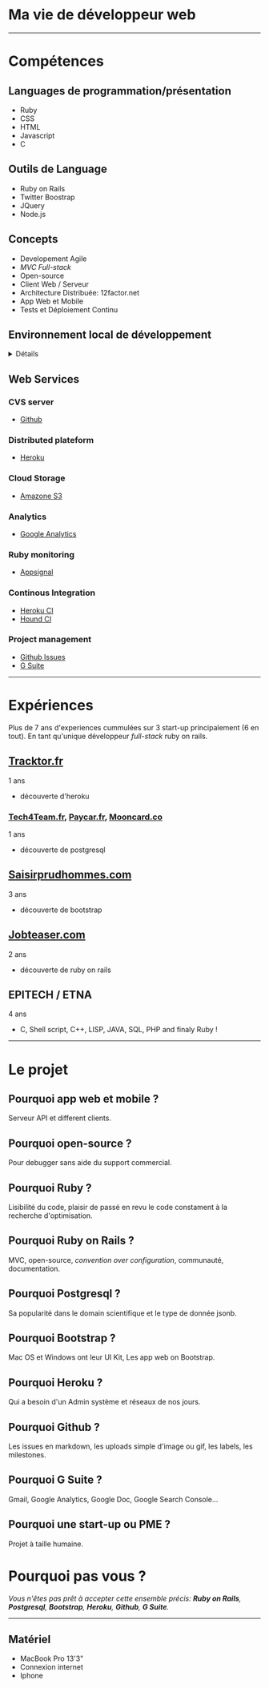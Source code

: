# Ma vie de développeur web
---
# Compétences
## Languages de programmation/présentation
- Ruby
- CSS
- HTML
- Javascript
- C

## Outils de Language
- Ruby on Rails
- Twitter Boostrap
- JQuery
- Node.js

## Concepts
- Developement Agile
- *MVC Full-stack*
- Open-source
- Client Web / Serveur
- Architecture Distribuée: 12factor.net
- App Web et Mobile
- Tests et Déploiement Continu

## Environnement local de développement
<details>
  <summary>Détails</summary>
<p>

```ruby
# System tools
http://brew.sh

# Heroku
brew install heroku/brew/heroku

# Databases
brew install postgresql
brew services start postgresql
brew install redis
brew services start redis

# Mac OS apps
brew install cask
brew cask install atom
brew cask install google-chrome
brew cask install google-drive
brew cask install iterm2
brew cask install psequel
brew cask install slack
brew cask install spectacle

# Node.js
brew install nodejs

# Ruby env
# install rvm or rbenv

# Ruby gems

# Web server
gem install puma

# Web framework
gem install rails

# Relational database
gem install postgres

# No-SQL, in memory database
gem install redis

# Queueing system
gem install resque

# Testing framework
gem install rspec # or minitest
gem install spring
gem install capybara

# Debugger
gem install byebug

# Static code analyzer
gem install rubocop

# Web packages
npm install bootstrap
```
</p>
</details>

## Web Services
### CVS server
- [Github](https://github.com)

### Distributed plateform
- [Heroku](https://heroku.com)

### Cloud Storage
- [Amazone S3](https://docs.aws.amazon.com/AmazonS3/latest/dev/Welcome.html)

### Analytics
- [Google Analytics](https://google.com/analytics)

### Ruby monitoring
- [Appsignal](https://appsignal.com)

### Continous Integration
- [Heroku CI](https://devcenter.heroku.com/articles/heroku-ci)
- [Hound CI](https://houndci.com)

### Project management
- [Github Issues](https://guides.github.com/features/issues)
- [G Suite](https://gsuite.google.com/intl/fr/features)

---
# Expériences
Plus de 7 ans d'experiences cummulées sur 3 start-up principalement (6 en tout). En tant qu'unique développeur *full-stack* ruby on rails.

## [Tracktor.fr](https://tracktor.fr)
1 ans 
- découverte d'heroku

### [Tech4Team.fr](http://Tech4Team.fr), [Paycar.fr](https://paycar.fr), [Mooncard.co](http://mooncard.co) 
1 ans
- découverte de postgresql

## [Saisirprudhommes.com](https://saisirprudhommes.com)
3 ans
- découverte de bootstrap

## [Jobteaser.com](https://jobteaser.com)
2 ans
- découverte de ruby on rails

## EPITECH / ETNA
4 ans

- C, Shell script, C++, LISP, JAVA, SQL, PHP and finaly Ruby !

---
# Le projet
## Pourquoi app web et mobile ?
Serveur API et different clients.
## Pourquoi open-source ?
Pour debugger sans aide du support commercial.
## Pourquoi Ruby ?
Lisibilité du code, plaisir de passé en revu le code constament à la recherche d'optimisation.
## Pourquoi Ruby on Rails ?
MVC, open-source, *convention over configuration*, communauté, documentation.
## Pourquoi Postgresql ?
Sa popularité dans le domain scientifique et le type de donnée jsonb.
## Pourquoi Bootstrap ?
Mac OS et Windows ont leur UI Kit, Les app web on Bootstrap.
## Pourquoi Heroku ?
Qui a besoin d'un Admin système et réseaux de nos jours.
## Pourquoi Github ?
Les issues en markdown, les uploads simple d'image ou gif, les labels, les milestones.
## Pourquoi G Suite ?
Gmail, Google Analytics, Google Doc, Google Search Console...
## Pourquoi une start-up ou PME ?
Projet à taille humaine.

# Pourquoi pas vous ?

*Vous n'êtes pas prêt à accepter cette ensemble précis: **Ruby on Rails**, **Postgresql**, **Bootstrap**, **Heroku**, **Github**, **G Suite**.*

---
## Matériel
- MacBook Pro 13'3"
- Connexion internet
- Iphone
